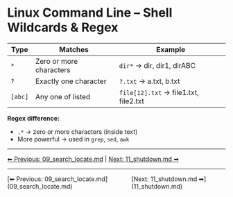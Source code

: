 # Linux Command Line – Shell Wildcards & Regex

| Type    | Matches                 | Example                               |
| ------- | ----------------------- | ------------------------------------- |
| `*`     | Zero or more characters | `dir*` → dir, dir1, dirABC            |
| `?`     | Exactly one character   | `?.txt` → a.txt, b.txt                |
| `[abc]` | Any one of listed       | `file[12].txt` → file1.txt, file2.txt |

**Regex difference:**  
- `.*` → zero or more characters (inside text)  
- More powerful → used in `grep`, `sed`, `awk`
---
[⬅ Previous: 09_search_locate.md](09_search_locate.md) | [Next: 11_shutdown.md ➡](11_shutdown.md)

<hr>
<div style="display: flex; justify-content: space-between;"><div>[⬅ Previous: 09_search_locate.md](09_search_locate.md)</div><div>[Next: 11_shutdown.md ➡](11_shutdown.md)</div></div>
